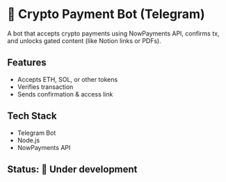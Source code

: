 # 💸 Crypto Payment Bot (Telegram)

A bot that accepts crypto payments using NowPayments API, confirms tx, and unlocks gated content (like Notion links or PDFs).

## Features
- Accepts ETH, SOL, or other tokens
- Verifies transaction
- Sends confirmation & access link

## Tech Stack
- Telegram Bot
- Node.js
- NowPayments API

## Status: 🧪 Under development
